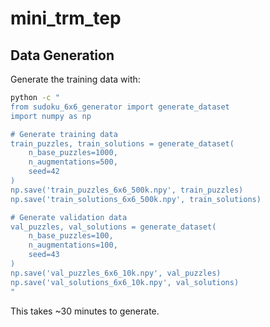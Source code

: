 # mini_trm_tep

## Data Generation

Generate the training data with:

```bash
python -c "
from sudoku_6x6_generator import generate_dataset
import numpy as np

# Generate training data
train_puzzles, train_solutions = generate_dataset(
    n_base_puzzles=1000,
    n_augmentations=500,
    seed=42
)
np.save('train_puzzles_6x6_500k.npy', train_puzzles)
np.save('train_solutions_6x6_500k.npy', train_solutions)

# Generate validation data
val_puzzles, val_solutions = generate_dataset(
    n_base_puzzles=100,
    n_augmentations=100,
    seed=43
)
np.save('val_puzzles_6x6_10k.npy', val_puzzles)
np.save('val_solutions_6x6_10k.npy', val_solutions)
"
```

This takes ~30 minutes to generate.

